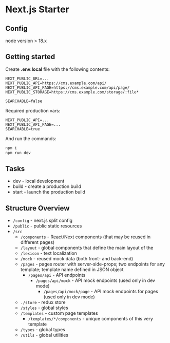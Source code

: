 # Next.js Starter

## Config
node version > 18.x

## Getting started
Create **.env.local** file with the following contents:
```
NEXT_PUBLIC_URL=...
NEXT_PUBLIC_API=https://cms.example.com/api/
NEXT_PUBLIC_API_PAGE=https://cms.example.com/api/page/
NEXT_PUBLIC_STORAGE=https://cms.example.com/storage/:file*

SEARCHABLE=false
```
Required production vars:
```
NEXT_PUBLIC_API=...
NEXT_PUBLIC_API_PAGE=...
SEARCHABLE=true
```

And run the commands:
```bash
npm i
npm run dev
```

## Tasks
* dev - local development
* build - create a production build
* start - launch the production build

## Structure Overview

- `/config` - next.js split config
- `/public` - public static resources
- `/src`
  - `/components` - React/Next components (that may be reused in different pages)
  - `/layout` - global components that define the main layout of the 
  - `/lexicon` - text localization
  - `/mock` - reused mock data (both front- and back-end)
  - `/pages` - pages router with server-side-props; two endpoints for any template; template name defined in JSON object
    - `/pages/api` - API endpoints
      - `/pages/api/mock` - API mock endpoints (used only in dev mode)
        - `/pages/api/mock/page` - API mock endpoints for pages (used only in dev mode)
  - `./store` - redux store
  - `/styles` - global styles
  - `/templates` - custom page templates
    - `/templates/*/components` - unique components of this very template
  - `/types` - global types
  - `/utils` - global utilities
